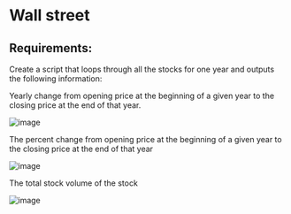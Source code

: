 # Wall street

## Requirements:

Create a script that loops through all the stocks for one year and outputs the following information:

Yearly change from opening price at the beginning of a given year to the closing price at the end of that year.

![image](https://user-images.githubusercontent.com/100891182/181820600-b82c7e34-b2c5-4df3-af30-2f2091da1081.png)

  
 The percent change from opening price at the beginning of a given year to the closing price at the end of that year
 
 ![image](https://user-images.githubusercontent.com/100891182/181820766-5fc4a442-f45b-4915-baad-33e6ef875d42.png)


The total stock volume of the stock

![image](https://user-images.githubusercontent.com/100891182/181820841-021406b3-8187-4c61-b821-73296ef0b3e4.png)
